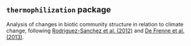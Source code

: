 ## `thermophilization` package

Analysis of changes in biotic community structure in relation to climate change, following [Rodriguez-Sanchez et al. (2012)](http://www.nature.com/nclimate/journal/v2/n9/full/nclimate1667.html) and [De Frenne et al. (2013)](http://www.pnas.org/content/110/46/18561.abstract).